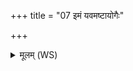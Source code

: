 +++
title = "07 इमं यवमष्टायोगैः"

+++
<details><summary>मूलम् (WS)</summary>

इमं यवमष्टायोगैः षड्योगेभिरचर्कृषुः ।  
स घा ते तन्वो रपः प्रतीचीनमपि व्ययत् ॥ ७ ॥
</details>